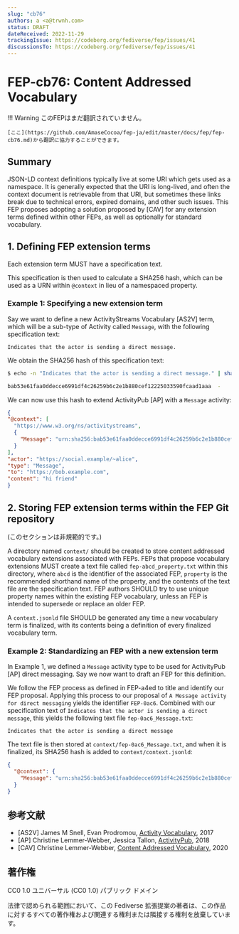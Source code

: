 ```yaml
---
slug: "cb76"
authors: a <a@trwnh.com>
status: DRAFT
dateReceived: 2022-11-29
trackingIssue: https://codeberg.org/fediverse/fep/issues/41
discussionsTo: https://codeberg.org/fediverse/fep/issues/41
---
```

# FEP-cb76: Content Addressed Vocabulary
!!! Warning
    このFEPはまだ翻訳されていません。

    [ここ](https://github.com/AmaseCocoa/fep-ja/edit/master/docs/fep/fep-cb76.md)から翻訳に協力することができます。

## Summary

JSON-LD context definitions typically live at some URI which gets used as a namespace. It is generally expected that the URI is long-lived, and often the context document is retrievable from that URI, but sometimes these links break due to technical errors, expired domains, and other such issues. This FEP proposes adopting a solution proposed by [CAV] for any extension terms defined within other FEPs, as well as optionally for standard vocabulary.

## 1. Defining FEP extension terms

Each extension term MUST have a specification text.

This specification is then used to calculate a SHA256 hash, which can be used as a URN within `@context` in lieu of a namespaced property.

### Example 1: Specifying a new extension term

Say we want to define a new ActivityStreams Vocabulary [AS2V] term, which will be a sub-type of Activity called `Message`, with the following specification text:

```text
Indicates that the actor is sending a direct message.
```

We obtain the SHA256 hash of this specification text:

```bash
$ echo -n "Indicates that the actor is sending a direct message." | sha256sum

bab53e61faa0ddecce6991df4c26259b6c2e1b880cef12225033590fcaad1aaa  -
```

We can now use this hash to extend ActivityPub [AP] with a `Message` activity:

```json
{
"@context": [
  "https://www.w3.org/ns/activitystreams",
  {
    "Message": "urn:sha256:bab53e61faa0ddecce6991df4c26259b6c2e1b880cef12225033590fcaad1aaa"
  }
],
"actor": "https://social.example/~alice",
"type": "Message",
"to": "https://bob.example.com",
"content": "hi friend"
}
```

## 2. Storing FEP extension terms within the FEP Git repository

(このセクションは非規範的です。)

A directory named `context/` should be created to store content addressed vocabulary extensions associated with FEPs. FEPs that propose vocabulary extensions MUST create a text file called `fep-abcd_property.txt` within this directory, where `abcd` is the identifier of the associated FEP, `property` is the recommended shorthand name of the property, and the contents of the text file are the specification text. FEP authors SHOULD try to use unique property names within the existing FEP vocabulary, unless an FEP is intended to supersede or replace an older FEP.

A `context.jsonld` file SHOULD be generated any time a new vocabulary term is finalized, with its contents being a definition of every finalized vocabulary term.

### Example 2: Standardizing an FEP with a new extension term

In Example 1, we defined a `Message` activity type to be used for ActivityPub [AP] direct messaging. Say we now want to draft an FEP for this definition.

We follow the FEP process as defined in FEP-a4ed to title and identify our FEP proposal. Applying this process to our proposal of `A Message activity for direct messaging` yields the identifier `FEP-0ac6`. Combined with our specification text of `Indicates that the actor is sending a direct message`, this yields the following text file `fep-0ac6_Message.txt`:

```text
Indicates that the actor is sending a direct message
```

The text file is then stored at `context/fep-0ac6_Message.txt`, and when it is finalized, its SHA256 hash is added to `context/context.jsonld`:

```json
{
  "@context": {
    "Message": "urn:sha256:bab53e61faa0ddecce6991df4c26259b6c2e1b880cef12225033590fcaad1aaa"
  }
}
```

## 参考文献

- [AS2V] James M Snell, Evan Prodromou, [Activity Vocabulary](https://www.w3.org/TR/activitystreams-vocabulary), 2017
- [AP] Christine Lemmer-Webber, Jessica Tallon, [ActivityPub](https://www.w3.org/TR/activitypub), 2018
- [CAV] Christine Lemmer-Webber, [Content Addressed Vocabulary](https://dustycloud.org/blog/content-addressed-vocabulary/), 2020

## 著作権
CC0 1.0 ユニバーサル (CC0 1.0) パブリック ドメイン

法律で認められる範囲において、この Fediverse 拡張提案の著者は、この作品に対するすべての著作権および関連する権利または隣接する権利を放棄しています。